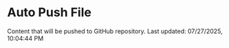 # Auto Push File

Content that will be pushed to GitHub repository.
Last updated: 07/27/2025, 10:04:44 PM